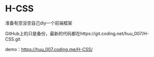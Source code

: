 # H-CSS
准备有空没空自己diy一个前端框架

GitHub上的只是备份，最新的代码都在https://git.coding.net/huu_007/H-CSS.git

demo：https://huu_007.coding.me/H-CSS/
